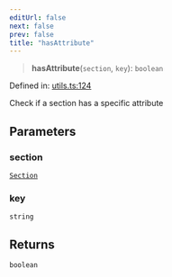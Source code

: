 ```yaml
---
editUrl: false
next: false
prev: false
title: "hasAttribute"
---
```


> **hasAttribute**(`section`, `key`): `boolean`

Defined in: [utils.ts:124](https://github.com/rcs-agents/rcs-lang/blob/81d17140acf0fdf5d22c6fbab7c85de9a28f20ae/packages/ast/src/utils.ts#L124)

Check if a section has a specific attribute

## Parameters

### section

[`Section`](/api/ast/interfaces/section/)

### key

`string`

## Returns

`boolean`
